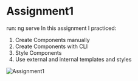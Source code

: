 # Assignment1
run: ng serve
In this   assignment I practiced:
1. Create Components manually
2. Create Components with CLI
3. Style Components
4. Use external and internal templates and styles
<img src="https://res.cloudinary.com/mokaweb/image/upload/v1593165569/Udemy%20Angular%20TypeScript/assignment-1.png" alt="Assignment1">

